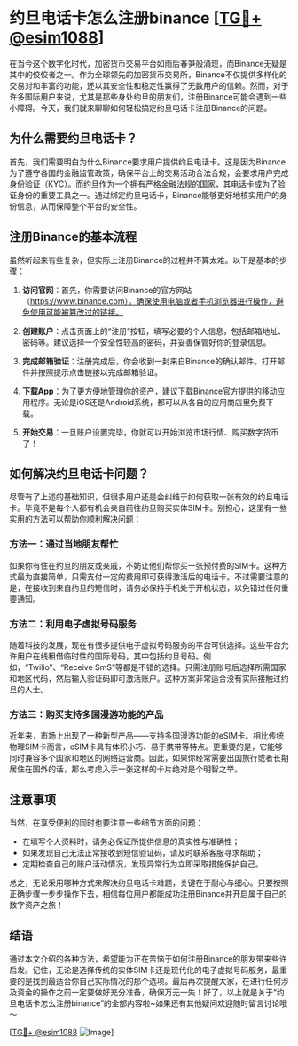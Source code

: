 # 约旦电话卡怎么注册binance [[TG💪+ @esim1088](https://t.me/s/esim1088)]

在当今这个数字化时代，加密货币交易平台如雨后春笋般涌现，而Binance无疑是其中的佼佼者之一。作为全球领先的加密货币交易所，Binance不仅提供多样化的交易对和丰富的功能，还以其安全性和稳定性赢得了无数用户的信赖。然而，对于许多国际用户来说，尤其是那些身处约旦的朋友们，注册Binance可能会遇到一些小障碍。今天，我们就来聊聊如何轻松搞定约旦电话卡注册Binance的问题。

## 为什么需要约旦电话卡？

首先，我们需要明白为什么Binance要求用户提供约旦电话卡。这是因为Binance为了遵守各国的金融监管政策，确保平台上的交易活动合法合规，会要求用户完成身份验证（KYC）。而约旦作为一个拥有严格金融法规的国家，其电话卡成为了验证身份的重要工具之一。通过绑定约旦电话卡，Binance能够更好地核实用户的身份信息，从而保障整个平台的安全性。

## 注册Binance的基本流程

虽然听起来有些复杂，但实际上注册Binance的过程并不算太难。以下是基本的步骤：

1. **访问官网**：首先，你需要访问Binance的官方网站（https://www.binance.com）。确保使用电脑或者手机浏览器进行操作，避免使用可能被篡改过的链接。

2. **创建账户**：点击页面上的“注册”按钮，填写必要的个人信息，包括邮箱地址、密码等。建议选择一个安全性较高的密码，并妥善保管好你的登录信息。

3. **完成邮箱验证**：注册完成后，你会收到一封来自Binance的确认邮件。打开邮件并按照提示点击链接以完成邮箱验证。

4. **下载App**：为了更方便地管理你的资产，建议下载Binance官方提供的移动应用程序。无论是iOS还是Android系统，都可以从各自的应用商店里免费下载。

5. **开始交易**：一旦账户设置完毕，你就可以开始浏览市场行情、购买数字货币了！

## 如何解决约旦电话卡问题？

尽管有了上述的基础知识，但很多用户还是会纠结于如何获取一张有效的约旦电话卡。毕竟不是每个人都有机会亲自前往约旦购买实体SIM卡。别担心，这里有一些实用的方法可以帮助你顺利解决问题：

### 方法一：通过当地朋友帮忙

如果你有住在约旦的朋友或亲戚，不妨让他们帮你买一张预付费的SIM卡。这种方式最为直接简单，只需支付一定的费用即可获得激活后的电话卡。不过需要注意的是，在接收到来自约旦的短信时，请务必保持手机处于开机状态，以免错过任何重要通知。

### 方法二：利用电子虚拟号码服务

随着科技的发展，现在有很多提供电子虚拟号码服务的平台可供选择。这些平台允许用户在线租借临时性的国际号码，其中包括约旦号码。例如，“Twilio”、“Receive SmS”等都是不错的选择。只需注册账号后选择所需国家和地区代码，然后输入验证码即可激活账户。这种方案非常适合没有实际接触过约旦的人士。

### 方法三：购买支持多国漫游功能的产品

近年来，市场上出现了一种新型产品——支持多国漫游功能的eSIM卡。相比传统物理SIM卡而言，eSIM卡具有体积小巧、易于携带等特点。更重要的是，它能够同时兼容多个国家和地区的网络运营商。因此，如果你经常需要出国旅行或者长期居住在国外的话，那么考虑入手一张这样的卡片绝对是个明智之举。

## 注意事项

当然，在享受便利的同时也要注意一些细节方面的问题：

- 在填写个人资料时，请务必保证所提供信息的真实性与准确性；
- 如果发现自己无法正常接收到短信验证码，请及时联系客服寻求帮助；
- 定期检查自己的账户活动情况，发现异常行为立即采取措施保护自己。

总之，无论采用哪种方式来解决约旦电话卡难题，关键在于耐心与细心。只要按照正确步骤一步步操作下去，相信每位用户都能成功注册Binance并开启属于自己的数字资产之旅！

## 结语

通过本文介绍的各种方法，希望能为正在苦恼于如何注册Binance的朋友带来些许启发。记住，无论是选择传统的实体SIM卡还是现代化的电子虚拟号码服务，最重要的是找到最适合你自己实际情况的那个选项。最后再次提醒大家，在进行任何涉及资金的操作之前一定要做好充分准备，确保万无一失！好了，以上就是关于“约旦电话卡怎么注册binance”的全部内容啦~如果还有其他疑问欢迎随时留言讨论哦～

[[TG💪+ @esim1088](https://t.me/s/esim1088) ![Image](https://i.postimg.cc/4NQfJmqS/Snipaste-2025-05-13-00-14-12.png)]
